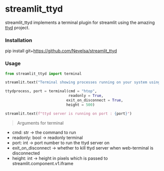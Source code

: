 # streamlit_ttyd

streamlit_ttyd implements a terminal plugin for streamlit using the amazing [ttyd](https://github.com/tsl0922/ttyd) project.

### Installation

pip install git+https://github.com/NeveIsa/streamlit_ttyd



### Usage

```python
from streamlit_ttyd import terminal

streamlit.text("Terminal showing processes running on your system using the htop command")

ttydprocess, port = terminal(cmd = "htop",
                             readonly = True,
                            exit_on_disconnect = True,
                            height = 500)

streamlit.text(f"ttyd server is running on port : {port}")

```


> Arguments for terminal

- cmd: str -> the command to run
- readonly: bool -> readonly terminal
- port: int -> port number to run the ttyd server on
- exit_on_disconnect -> whether to kill ttyd server when web-terminal is disconnected
- height: int -> height in pixels which is passed to streamlit.component.v1.iframe